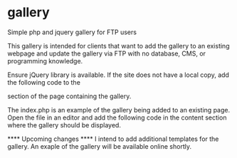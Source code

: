 gallery
=======

Simple php and jquery gallery for FTP users

This gallery is intended for clients that want to add the gallery to an existing webpage and update 
the gallery via FTP with no database, CMS, or programming knowledge.

Ensure jQuery library is available. If the site does not have a local copy, add the following code to the 
<head> section of the page containing the gallery.
<script src="//ajax.googleapis.com/ajax/libs/jquery/1.9.1/jquery.min.js"></script>

The index.php is an example of the gallery being added to an existing page. 
Open the file in an editor and add the following code in the content section where the gallery should be displayed.
<?php include "bw_gallery/core/bw_gallery.php"; ?>

**** Upcoming changes ****
I intend to add additional templates for the gallery.
An exaple of the gallery will be available online shortly.
